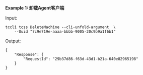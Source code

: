 **Example 1: 卸载Agent客户端**



Input: 

```
tccli tcss DeleteMachine --cli-unfold-argument  \
    --Uuid "7c9e719e-aaaa-bbbb-9005-20c9b9a1f6b1"
```

Output: 
```
{
    "Response": {
        "RequestId": "29b37d86-f63d-43d1-b21a-640e82965198"
    }
}
```

